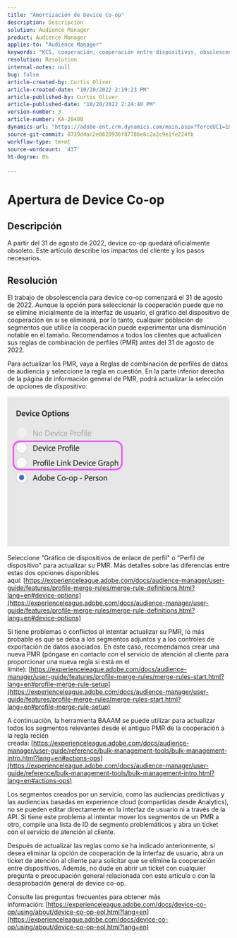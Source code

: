 ```yaml
---
title: "Amortización de Device Co-op"
description: Descripción
solution: Audience Manager
product: Audience Manager
applies-to: "Audience Manager"
keywords: "KCS, cooperación, cooperación entre dispositivos, obsolescencia, puesta de sol, fin de vida, PMR, regla de combinación de perfiles, vinculación de dispositivos, perfil de dispositivo"
resolution: Resolution
internal-notes: null
bug: false
article-created-by: Curtis Oliver
article-created-date: "10/20/2022 2:19:23 PM"
article-published-by: Curtis Oliver
article-published-date: "10/20/2022 2:24:40 PM"
version-number: 3
article-number: KA-20400
dynamics-url: "https://adobe-ent.crm.dynamics.com/main.aspx?forceUCI=1&pagetype=entityrecord&etn=knowledgearticle&id=cfb58f2c-8250-ed11-bba2-0022480868ff"
source-git-commit: 8739d4ac2e0620936f87786e8c2a2c9e1fe224fb
workflow-type: tm+mt
source-wordcount: '437'
ht-degree: 0%

---
```


# Apertura de Device Co-op

## Descripción

A partir del 31 de agosto de 2022, device co-op quedará oficialmente obsoleto. Este artículo describe los impactos del cliente y los pasos necesarios. 

## Resolución


El trabajo de obsolescencia para device co-op comenzará el 31 de agosto de 2022. Aunque la opción para seleccionar la cooperación puede que no se elimine inicialmente de la interfaz de usuario, el gráfico del dispositivo de cooperación en sí se eliminará, por lo tanto, cualquier población de segmentos que utilice la cooperación puede experimentar una disminución notable en el tamaño. Recomendamos a todos los clientes que actualicen sus reglas de combinación de perfiles (PMR) antes del 31 de agosto de 2022.

Para actualizar los PMR, vaya a Reglas de combinación de perfiles de datos de audiencia y seleccione la regla en cuestión. En la parte inferior derecha de la página de información general de PMR, podrá actualizar la selección de opciones de dispositivo:

![](assets/29cf3d52-d61f-ed11-b83e-0022480868ff.png)

Seleccione &quot;Gráfico de dispositivos de enlace de perfil&quot; o &quot;Perfil de dispositivo&quot; para actualizar su PMR. Más detalles sobre las diferencias entre estas dos opciones disponibles aquí: [https://experienceleague.adobe.com/docs/audience-manager/user-guide/features/profile-merge-rules/merge-rule-definitions.html?lang=en#device-options](https://experienceleague.adobe.com/docs/audience-manager/user-guide/features/profile-merge-rules/merge-rule-definitions.html?lang=en#device-options)

Si tiene problemas o conflictos al intentar actualizar su PMR, lo más probable es que se deba a los segmentos adjuntos y a los controles de exportación de datos asociados. En este caso, recomendamos crear una nueva PMR (póngase en contacto con el servicio de atención al cliente para proporcionar una nueva regla si está en el límite): [https://experienceleague.adobe.com/docs/audience-manager/user-guide/features/profile-merge-rules/merge-rules-start.html?lang=en#profile-merge-rule-setup](https://experienceleague.adobe.com/docs/audience-manager/user-guide/features/profile-merge-rules/merge-rules-start.html?lang=en#profile-merge-rule-setup)

A continuación, la herramienta BAAAM se puede utilizar para actualizar todos los segmentos relevantes desde el antiguo PMR de la cooperación a la regla recién creada: [https://experienceleague.adobe.com/docs/audience-manager/user-guide/reference/bulk-management-tools/bulk-management-intro.html?lang=en#actions-ops](https://experienceleague.adobe.com/docs/audience-manager/user-guide/reference/bulk-management-tools/bulk-management-intro.html?lang=en#actions-ops)

Los segmentos creados por un servicio, como las audiencias predictivas y las audiencias basadas en experience cloud (compartidas desde Analytics), no se pueden editar directamente en la interfaz de usuario ni a través de la API. Si tiene este problema al intentar mover los segmentos de un PMR a otro, compile una lista de ID de segmento problemáticos y abra un ticket con el servicio de atención al cliente. 

Después de actualizar las reglas como se ha indicado anteriormente, si desea eliminar la opción de cooperación de la interfaz de usuario, abra un ticket de atención al cliente para solicitar que se elimine la cooperación entre dispositivos. Además, no dude en abrir un ticket con cualquier pregunta o preocupación general relacionada con este artículo o con la desaprobación general de device co-op.

Consulte las preguntas frecuentes para obtener más información: [https://experienceleague.adobe.com/docs/device-co-op/using/about/device-co-op-eol.html?lang=en](https://experienceleague.adobe.com/docs/device-co-op/using/about/device-co-op-eol.html?lang=en)
